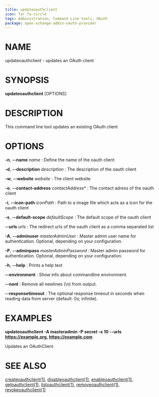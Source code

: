 ```yaml
---
title: updateoauthclient
icon: far fa-circle
tags: Administration, Command Line tools, OAuth
package: open-xchange-admin-oauth-provider
---
```


# NAME

updateoauthclient - updates an OAuth client

# SYNOPSIS

**updateoauthclient** [OPTIONS]

# DESCRIPTION

This command line tool updates an existing OAuth client

# OPTIONS

**-n**, **--name** *name*
: Define the name of the oauth client

**-d**, **--description** *description*
: The description of the oauth client

**-w**, **--website** *website*
: The client website
          
**-o**, **--contact-address** *contactAddress**
: The contact adress of the oauth client

**-i**, **--icon-path** *iconPath*
: Path to a image file which acts as a icon for the oauth client

**-s**, **--default-scope** *defaultScope*
: The default scope of the oauth client

**--urls** *urls*
: The redirect urls of the oauth client as a comma separated list

**-A**, **--adminuser** *masterAdminUser*
:   Master admin user name for authentication. Optional, depending on your configuration.

**-P**, **--adminpass** *masterAdminPassword*
:   Master admin password for authentication. Optional, depending on your configuration.

**-h**, **--help**
: Prints a help text

**--environment**
:   Show info about commandline environment.

**--nonl**
:   Remove all newlines (\\n) from output.

**--responsetimeout**
: The optional response timeout in seconds when reading data from server (default: 0s; infinite).

# EXAMPLES

**updateoauthclient -A masteradmin -P secret -x 10 --urls https://example.org, https://example.com**

Updates an OAuthClient

# SEE ALSO

[createoauthclient(1)](createoauthclient), [disableoauthclient(1)](disableoauthclient), [enableoauthclient(1)](enableoauthclient), [getoauthclient(1)](getoauthclient), [listoauthclient(1)](listoauthclient), [removeoauthclient(1)](removeoauthclient), [revokeoauthclient(1)](revokeoauthclient)